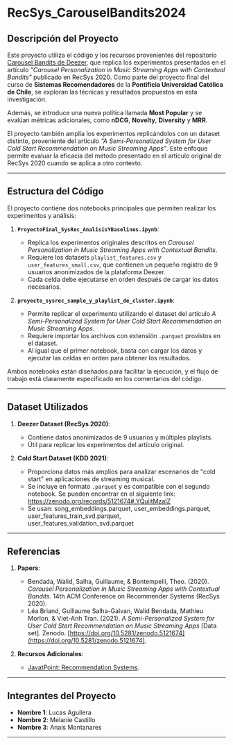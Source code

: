 # **RecSys_CarouselBandits2024**

## **Descripción del Proyecto**
Este proyecto utiliza el código y los recursos provenientes del repositorio [Carousel Bandits de Deezer](https://github.com/deezer/carousel_bandits), que replica los experimentos presentados en el artículo *"Carousel Personalization in Music Streaming Apps with Contextual Bandits"* publicado en RecSys 2020. Como parte del proyecto final del curso de **Sistemas Recomendadores** de la **Pontificia Universidad Católica de Chile**, se exploran las técnicas y resultados propuestos en esta investigación. 

Además, se introduce una nueva política llamada **Most Popular** y se evalúan métricas adicionales, como **nDCG**, **Novelty**, **Diversity** y **MRR**.

El proyecto también amplía los experimentos replicándolos con un dataset distinto, proveniente del artículo *"A Semi-Personalized System for User Cold Start Recommendation on Music Streaming Apps"*. Este enfoque permite evaluar la eficacia del método presentado en el artículo original de RecSys 2020 cuando se aplica a otro contexto.

---

## **Estructura del Código**
El proyecto contiene dos notebooks principales que permiten realizar los experimentos y análisis:

1. **`ProyectoFinal_SysRec_AnalisisYBaselines.ipynb`**:
   - Replica los experimentos originales descritos en *Carousel Personalization in Music Streaming Apps with Contextual Bandits*.
   - Requiere los datasets `playlist_features.csv` y `user_features_small.csv`, que contienen un pequeño registro de 9 usuarios anonimizados de la plataforma Deezer.
   - Cada celda debe ejecutarse en orden después de cargar los datos necesarios.

2. **`proyecto_sysrec_sample_y_playlist_de_cluster.ipynb`**:
   - Permite replicar el experimento utilizando el dataset del artículo *A Semi-Personalized System for User Cold Start Recommendation on Music Streaming Apps*.
   - Requiere importar los archivos con extensión `.parquet` provistos en el dataset.
   - Al igual que el primer notebook, basta con cargar los datos y ejecutar las celdas en orden para obtener los resultados.

Ambos notebooks están diseñados para facilitar la ejecución, y el flujo de trabajo está claramente especificado en los comentarios del código.

---

## **Dataset Utilizados**
1. **Deezer Dataset (RecSys 2020)**:
   - Contiene datos anonimizados de 9 usuarios y múltiples playlists.
   - Útil para replicar los experimentos del artículo original.

2. **Cold Start Dataset (KDD 2021)**:
   - Proporciona datos más amplios para analizar escenarios de "cold start" en aplicaciones de streaming musical.
   - Se incluye en formato `.parquet` y es compatible con el segundo notebook.
     Se pueden encontrar en el siguiente link: https://zenodo.org/records/5121674#.YQuiitMzaIZ
   - Se usan: song_embeddings.parquet, user_embeddings.parquet, user_features_train_svd.parquet, user_features_validation_svd.parquet

---

## **Referencias**
1. **Papers**:
   - Bendada, Walid, Salha, Guillaume, & Bontempelli, Theo. (2020). *Carousel Personalization in Music Streaming Apps with Contextual Bandits.* 14th ACM Conference on Recommender Systems (RecSys 2020).
   - Léa Briand, Guillaume Salha-Galvan, Walid Bendada, Mathieu Morlon, & Viet-Anh Tran. (2021). *A Semi-Personalized System for User Cold Start Recommendation on Music Streaming Apps* [Data set]. Zenodo. [https://doi.org/10.5281/zenodo.5121674](https://doi.org/10.5281/zenodo.5121674).

2. **Recursos Adicionales**:
   - [JavatPoint: Recommendation Systems](https://www.javatpoint.com/recommendation-system-machine-learning).

---

## **Integrantes del Proyecto**
- **Nombre 1**: Lucas Aguilera 
- **Nombre 2**: Melanie Castillo
- **Nombre 3**: Anaís Montanares


---
